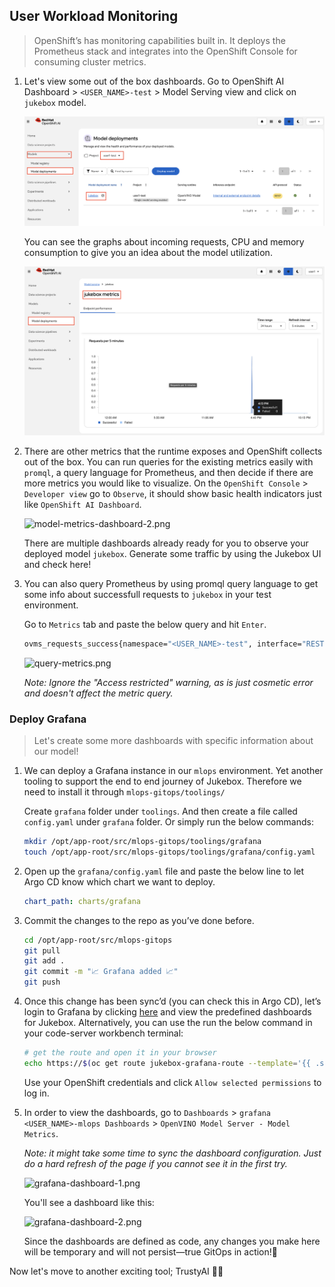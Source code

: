 ## User Workload Monitoring

> OpenShift’s has monitoring capabilities built in. It deploys the Prometheus stack and integrates into the OpenShift Console for consuming cluster metrics. 

1. Let's view some out of the box dashboards. Go to OpenShift AI Dashboard > `<USER_NAME>-test` > Model Serving view and click on `jukebox` model.

    ![test-model-serving.png](./images/test-model-serving.png)

    You can see the graphs about incoming requests, CPU and memory consumption to give you an idea about the model utilization. 

    ![model-metrics-dashboard.png](./images/model-metrics-dashboard.png)


2. There are other metrics that the runtime exposes and OpenShift collects out of the box. You can run queries for the existing metrics easily with `promql`, a query language for Prometheus, and then decide if there are more metrics you would like to visualize. On the `OpenShift Console` > `Developer view` go to `Observe`, it should show basic health indicators just like `OpenShift AI Dashboard`. 

    ![model-metrics-dashboard-2.png](./images/model-metrics-dashboard-2.png)

    There are multiple dashboards already ready for you to observe your deployed model `jukebox`. Generate some traffic by using the Jukebox UI and check here!


3. You can also query Prometheus by using promql query language to get some info about successfull requests to `jukebox` in your test environment. 

    Go to  `Metrics` tab and paste the below query and hit `Enter`.

    ```bash
    ovms_requests_success{namespace="<USER_NAME>-test", interface="REST"}
    ```

    ![query-metrics.png](./images/query-metrics.png)

    _Note: Ignore the "Access restricted" warning, as is just cosmetic error and doesn't affect the metric query._

### Deploy Grafana

> Let's create some more dashboards with specific information about our model!

1. We can deploy a Grafana instance in our `mlops` environment. Yet another tooling to support the end to end journey of Jukebox. Therefore we need to install it through `mlops-gitops/toolings/`

    Create `grafana` folder under `toolings`. And then create a file called `config.yaml` under `grafana` folder. Or simply run the below commands:

    ```bash
    mkdir /opt/app-root/src/mlops-gitops/toolings/grafana
    touch /opt/app-root/src/mlops-gitops/toolings/grafana/config.yaml
    ```

2. Open up the `grafana/config.yaml` file and paste the below line to let Argo CD know which chart we want to deploy.

    ```yaml
    chart_path: charts/grafana
    ```

3. Commit the changes to the repo as you’ve done before.

    ```bash
    cd /opt/app-root/src/mlops-gitops
    git pull
    git add .
    git commit -m "📈 Grafana added 📈"
    git push
    ```

4. Once this change has been sync’d (you can check this in Argo CD), let’s login to Grafana by clicking [here](https://jukebox-grafana-route-<USER_NAME>-mlops.<CLUSTER_DOMAIN>) and view the predefined dashboards for Jukebox. Alternatively, you can use the run the below command in your code-server workbench terminal:

    ```bash
    # get the route and open it in your browser
    echo https://$(oc get route jukebox-grafana-route --template='{{ .spec.host }}' -n <USER_NAME>-toolings)

    ```

    Use your OpenShift credentials and click `Allow selected permissions` to log in.

5. In order to view the dashboards, go to `Dashboards` > `grafana <USER_NAME>-mlops Dashboards` > `OpenVINO Model Server - Model Metrics`.

    _Note: it might take some time to sync the dashboard configuration. Just do a hard refresh of the page if you cannot see it in the first try._

    ![grafana-dashboard-1.png](./images/grafana-dashboard-1.png)
    
    You'll see a dashboard like this:

    ![grafana-dashboard-2.png](./images/grafana-dashboard-2.png)

    Since the dashboards are defined as code, any changes you make here will be temporary and will not persist—true GitOps in action!👻


Now let's move to another exciting tool; TrustyAI 🔦🏡